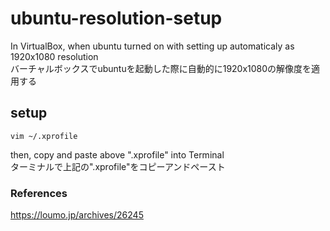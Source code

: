# ubuntu-resolution-setup
In VirtualBox, when ubuntu turned on with setting up automaticaly as 1920x1080 resolution  
バーチャルボックスでubuntuを起動した際に自動的に1920x1080の解像度を適用する

## setup
```
vim ~/.xprofile
```
then, copy and paste above ".xprofile" into Terminal  
ターミナルで上記の".xprofile"をコピーアンドペースト

### References
https://loumo.jp/archives/26245
